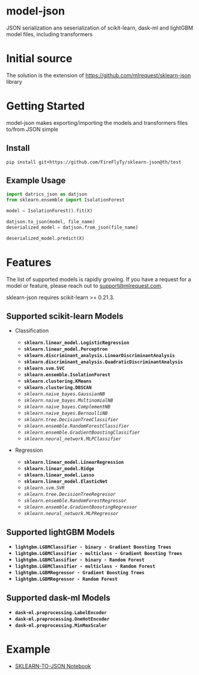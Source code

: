 # model-json
JSON serialization ans seserialization of scikit-learn, dask-ml and lightGBM model files, including transformers

# Initial source
The solution is the extension of https://github.com/mlrequest/sklearn-json library


# Getting Started

model-json makes exporting/importing the models and transformers files to/from JSON simple

## Install
```
pip install git+https://github.com/FireFlyTy/sklearn-json@th/test
```
## Example Usage

```python
import datrics_json as datjson
from sklearn.ensemble import IsolationForest

model = IsolationForest().fit(X)

datjson.to_json(model, file_name)
deserialized_model = datjson.from_json(file_name)

deserialized_model.predict(X)
```

# Features
The list of supported models is rapidly growing. If you have a request for a model or feature, please reach out to support@mlrequest.com.

sklearn-json requires scikit-learn >= 0.21.3.

## Supported scikit-learn Models

* Classification
    * **`sklearn.linear_model.LogisticRegression`**
    * **`sklearn.linear_model.Perceptron`**
    * **`sklearn.discriminant_analysis.LinearDiscriminantAnalysis`**
    * **`sklearn.discriminant_analysis.QuadraticDiscriminantAnalysis`**
    * **`sklearn.svm.SVC`**
    * **`sklearn.ensemble.IsolationForest`**
    * **`sklearn.clustering.KMeans`**
    * **`sklearn.clustering.DBSCAN`**
    * *`sklearn.naive_bayes.GaussianNB`*
    * *`sklearn.naive_bayes.MultinomialNB`*
    * *`sklearn.naive_bayes.ComplementNB`*
    * *`sklearn.naive_bayes.BernoulliNB`*
    * *`sklearn.tree.DecisionTreeClassifier`*
    * *`sklearn.ensemble.RandomForestClassifier`*
    * *`sklearn.ensemble.GradientBoostingClassifier`*
    * *`sklearn.neural_network.MLPClassifier`*

* Regression
    * **`sklearn.linear_model.LinearRegression`**
    * **`sklearn.linear_model.Ridge`**
    * **`sklearn.linear_model.Lasso`**
    * **`sklearn.linear_model.ElasticNet`**
    * *`sklearn.svm.SVR`*
    * *`sklearn.tree.DecisionTreeRegressor`*
    * *`sklearn.ensemble.RandomForestRegressor`*
    * *`sklearn.ensemble.GradientBoostingRegressor`*
    * *`sklearn.neural_network.MLPRegressor`*

## Supported lightGBM Models
   * **`lightgbm.LGBMClassifier - binary - Gradient Boosting Trees`**
   * **`lightgbm.LGBMClassifier - multiclass - Gradient Boosting Trees`**
   * **`lightgbm.LGBMClassifier - binary - Random Forest`**
   * **`lightgbm.LGBMClassifier - multiclass - Random Forest`**
   * **`lightgbm.LGBMRegressor - Gradient Boosting Trees`**
   * **`lightgbm.LGBMRegressor - Random Forest`**

## Supported dask-ml Models
   * **`dask-ml.preprocessing.LabelEncoder`**
   * **`dask-ml.preprocessing.OneHotEncoder`**
   * **`dask-ml.preprocessing.MinMaxScaler`**


# Example
   * [SKLEARN-TO-JSON Notebook](examples/SKLEARN-TO-JSON.ipynb)
